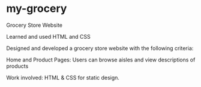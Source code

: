 # my-grocery

Grocery Store Website

Learned and used HTML and CSS 

Designed and developed a grocery store website with the following criteria:

Home and Product Pages: Users can browse aisles and view descriptions of products

Work involved: HTML & CSS for static design.
